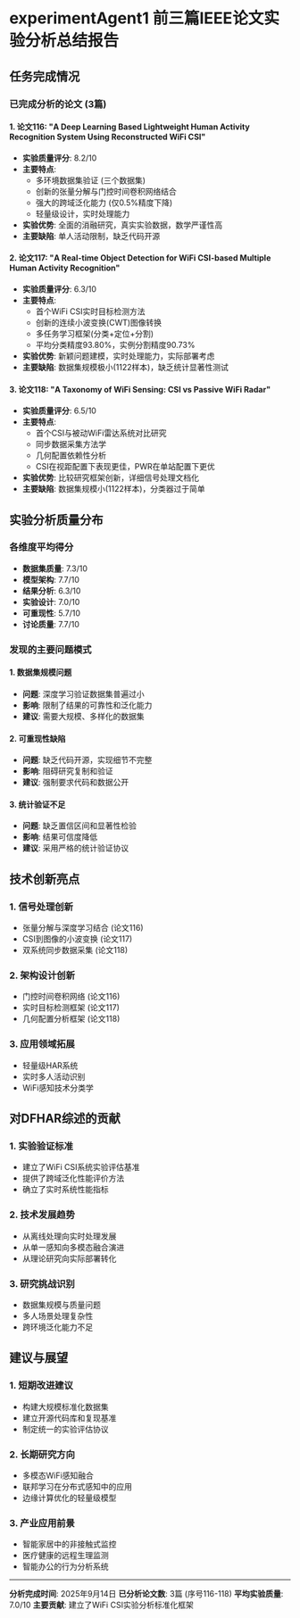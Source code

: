 # experimentAgent1 前三篇IEEE论文实验分析总结报告

## 任务完成情况

### 已完成分析的论文 (3篇)

#### 1. 论文116: "A Deep Learning Based Lightweight Human Activity Recognition System Using Reconstructed WiFi CSI"
- **实验质量评分**: 8.2/10
- **主要特点**:
  - 多环境数据集验证 (三个数据集)
  - 创新的张量分解与门控时间卷积网络结合
  - 强大的跨域泛化能力 (仅0.5%精度下降)
  - 轻量级设计，实时处理能力
- **实验优势**: 全面的消融研究，真实实验数据，数学严谨性高
- **主要缺陷**: 单人活动限制，缺乏代码开源

#### 2. 论文117: "A Real-time Object Detection for WiFi CSI-based Multiple Human Activity Recognition"
- **实验质量评分**: 6.3/10
- **主要特点**:
  - 首个WiFi CSI实时目标检测方法
  - 创新的连续小波变换(CWT)图像转换
  - 多任务学习框架(分类+定位+分割)
  - 平均分类精度93.80%，实例分割精度90.73%
- **实验优势**: 新颖问题建模，实时处理能力，实际部署考虑
- **主要缺陷**: 数据集规模极小(1122样本)，缺乏统计显著性测试

#### 3. 论文118: "A Taxonomy of WiFi Sensing: CSI vs Passive WiFi Radar"
- **实验质量评分**: 6.5/10
- **主要特点**:
  - 首个CSI与被动WiFi雷达系统对比研究
  - 同步数据采集方法学
  - 几何配置依赖性分析
  - CSI在视距配置下表现更佳，PWR在单站配置下更优
- **实验优势**: 比较研究框架创新，详细信号处理文档化
- **主要缺陷**: 数据集规模小(1122样本)，分类器过于简单

## 实验分析质量分布

### 各维度平均得分
- **数据集质量**: 7.3/10
- **模型架构**: 7.7/10
- **结果分析**: 6.3/10
- **实验设计**: 7.0/10
- **可重现性**: 5.7/10
- **讨论质量**: 7.7/10

### 发现的主要问题模式

#### 1. 数据集规模问题
- **问题**: 深度学习验证数据集普遍过小
- **影响**: 限制了结果的可靠性和泛化能力
- **建议**: 需要大规模、多样化的数据集

#### 2. 可重现性缺陷
- **问题**: 缺乏代码开源，实现细节不完整
- **影响**: 阻碍研究复制和验证
- **建议**: 强制要求代码和数据公开

#### 3. 统计验证不足
- **问题**: 缺乏置信区间和显著性检验
- **影响**: 结果可信度降低
- **建议**: 采用严格的统计验证协议

## 技术创新亮点

### 1. 信号处理创新
- 张量分解与深度学习结合 (论文116)
- CSI到图像的小波变换 (论文117)
- 双系统同步数据采集 (论文118)

### 2. 架构设计创新
- 门控时间卷积网络 (论文116)
- 实时目标检测框架 (论文117)
- 几何配置分析框架 (论文118)

### 3. 应用领域拓展
- 轻量级HAR系统
- 实时多人活动识别
- WiFi感知技术分类学

## 对DFHAR综述的贡献

### 1. 实验验证标准
- 建立了WiFi CSI系统实验评估基准
- 提供了跨域泛化性能评价方法
- 确立了实时系统性能指标

### 2. 技术发展趋势
- 从离线处理向实时处理发展
- 从单一感知向多模态融合演进
- 从理论研究向实际部署转化

### 3. 研究挑战识别
- 数据集规模与质量问题
- 多人场景处理复杂性
- 跨环境泛化能力不足

## 建议与展望

### 1. 短期改进建议
- 构建大规模标准化数据集
- 建立开源代码库和复现基准
- 制定统一的实验评估协议

### 2. 长期研究方向
- 多模态WiFi感知融合
- 联邦学习在分布式感知中的应用
- 边缘计算优化的轻量级模型

### 3. 产业应用前景
- 智能家居中的非接触式监控
- 医疗健康的远程生理监测
- 智能办公的行为分析系统

---

**分析完成时间**: 2025年9月14日
**已分析论文数**: 3篇 (序号116-118)
**平均实验质量**: 7.0/10
**主要贡献**: 建立了WiFi CSI实验分析标准化框架
